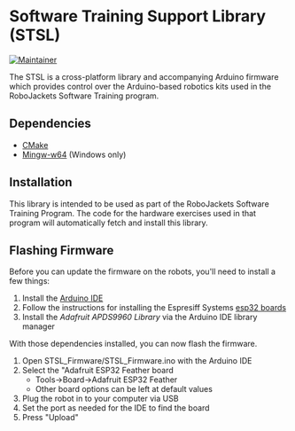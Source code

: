 # Software Training Support Library (STSL)

[![Maintainer](https://img.shields.io/badge/Maintainer-Matthew%20Barulic-blue.svg)](https://github.com/barulicm)

The STSL is a cross-platform library and accompanying Arduino firmware which provides control over the Arduino-based robotics kits used in the RoboJackets Software Training program.

## Dependencies

* [CMake](https://cmake.org/)
* [Mingw-w64](https://mingw-w64.org) (Windows only)

## Installation

This library is intended to be used as part of the RoboJackets Software Training Program. The code for the hardware exercises used in that program will automatically fetch and install this library.

## Flashing Firmware

Before you can update the firmware on the robots, you'll need to install a few things:

1. Install the [Arduino IDE](https://www.arduino.cc/)
2. Follow the instructions for installing the Espresiff Systems [esp32 boards](https://github.com/espressif/arduino-esp32/blob/master/docs/arduino-ide/boards_manager.md)
3. Install the _Adafruit APDS9960 Library_ via the Arduino IDE library manager

With those dependencies installed, you can now flash the firmware.

1. Open STSL_Firmware/STSL_Firmware.ino with the Arduino IDE
2. Select the "Adafruit ESP32 Feather board
   * Tools->Board->Adafruit ESP32 Feather
   * Other board options can be left at default values
3. Plug the robot in to your computer via USB
4. Set the port as needed for the IDE to find the board
5. Press "Upload"

